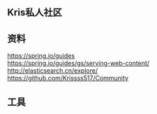 ## Kris私人社区

## 资料
https://spring.io/guides  
https://spring.io/guides/gs/serving-web-content/  
http://elasticsearch.cn/explore/  
https://github.com/Krissss517/Community
## 工具
